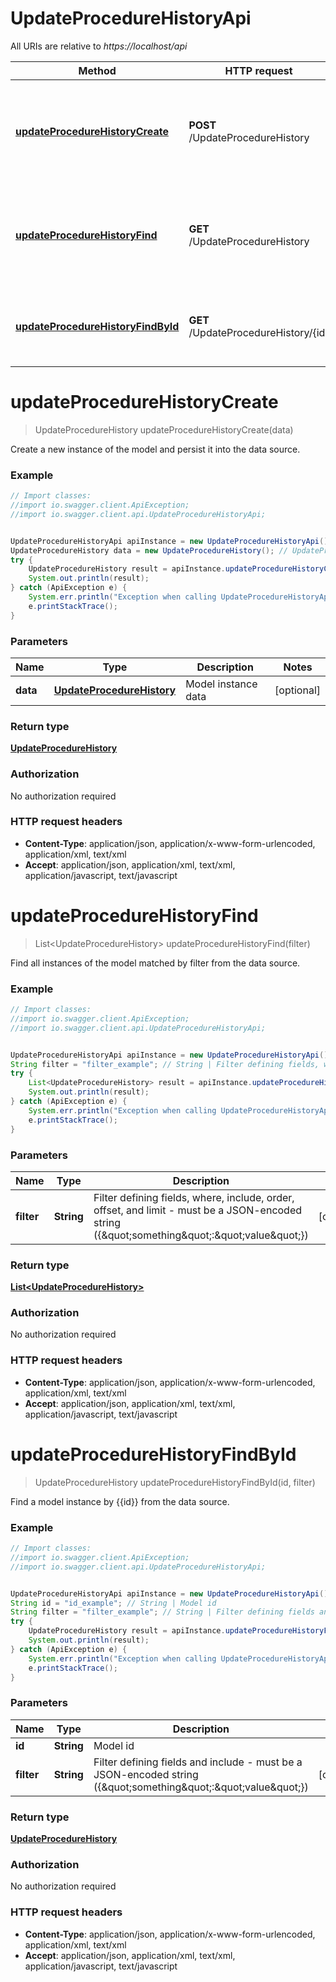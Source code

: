 # UpdateProcedureHistoryApi

All URIs are relative to *https://localhost/api*

Method | HTTP request | Description
------------- | ------------- | -------------
[**updateProcedureHistoryCreate**](UpdateProcedureHistoryApi.md#updateProcedureHistoryCreate) | **POST** /UpdateProcedureHistory | Create a new instance of the model and persist it into the data source.
[**updateProcedureHistoryFind**](UpdateProcedureHistoryApi.md#updateProcedureHistoryFind) | **GET** /UpdateProcedureHistory | Find all instances of the model matched by filter from the data source.
[**updateProcedureHistoryFindById**](UpdateProcedureHistoryApi.md#updateProcedureHistoryFindById) | **GET** /UpdateProcedureHistory/{id} | Find a model instance by {{id}} from the data source.


<a name="updateProcedureHistoryCreate"></a>
# **updateProcedureHistoryCreate**
> UpdateProcedureHistory updateProcedureHistoryCreate(data)

Create a new instance of the model and persist it into the data source.

### Example
```java
// Import classes:
//import io.swagger.client.ApiException;
//import io.swagger.client.api.UpdateProcedureHistoryApi;


UpdateProcedureHistoryApi apiInstance = new UpdateProcedureHistoryApi();
UpdateProcedureHistory data = new UpdateProcedureHistory(); // UpdateProcedureHistory | Model instance data
try {
    UpdateProcedureHistory result = apiInstance.updateProcedureHistoryCreate(data);
    System.out.println(result);
} catch (ApiException e) {
    System.err.println("Exception when calling UpdateProcedureHistoryApi#updateProcedureHistoryCreate");
    e.printStackTrace();
}
```

### Parameters

Name | Type | Description  | Notes
------------- | ------------- | ------------- | -------------
 **data** | [**UpdateProcedureHistory**](UpdateProcedureHistory.md)| Model instance data | [optional]

### Return type

[**UpdateProcedureHistory**](UpdateProcedureHistory.md)

### Authorization

No authorization required

### HTTP request headers

 - **Content-Type**: application/json, application/x-www-form-urlencoded, application/xml, text/xml
 - **Accept**: application/json, application/xml, text/xml, application/javascript, text/javascript

<a name="updateProcedureHistoryFind"></a>
# **updateProcedureHistoryFind**
> List&lt;UpdateProcedureHistory&gt; updateProcedureHistoryFind(filter)

Find all instances of the model matched by filter from the data source.

### Example
```java
// Import classes:
//import io.swagger.client.ApiException;
//import io.swagger.client.api.UpdateProcedureHistoryApi;


UpdateProcedureHistoryApi apiInstance = new UpdateProcedureHistoryApi();
String filter = "filter_example"; // String | Filter defining fields, where, include, order, offset, and limit - must be a JSON-encoded string ({\"something\":\"value\"})
try {
    List<UpdateProcedureHistory> result = apiInstance.updateProcedureHistoryFind(filter);
    System.out.println(result);
} catch (ApiException e) {
    System.err.println("Exception when calling UpdateProcedureHistoryApi#updateProcedureHistoryFind");
    e.printStackTrace();
}
```

### Parameters

Name | Type | Description  | Notes
------------- | ------------- | ------------- | -------------
 **filter** | **String**| Filter defining fields, where, include, order, offset, and limit - must be a JSON-encoded string ({\&quot;something\&quot;:\&quot;value\&quot;}) | [optional]

### Return type

[**List&lt;UpdateProcedureHistory&gt;**](UpdateProcedureHistory.md)

### Authorization

No authorization required

### HTTP request headers

 - **Content-Type**: application/json, application/x-www-form-urlencoded, application/xml, text/xml
 - **Accept**: application/json, application/xml, text/xml, application/javascript, text/javascript

<a name="updateProcedureHistoryFindById"></a>
# **updateProcedureHistoryFindById**
> UpdateProcedureHistory updateProcedureHistoryFindById(id, filter)

Find a model instance by {{id}} from the data source.

### Example
```java
// Import classes:
//import io.swagger.client.ApiException;
//import io.swagger.client.api.UpdateProcedureHistoryApi;


UpdateProcedureHistoryApi apiInstance = new UpdateProcedureHistoryApi();
String id = "id_example"; // String | Model id
String filter = "filter_example"; // String | Filter defining fields and include - must be a JSON-encoded string ({\"something\":\"value\"})
try {
    UpdateProcedureHistory result = apiInstance.updateProcedureHistoryFindById(id, filter);
    System.out.println(result);
} catch (ApiException e) {
    System.err.println("Exception when calling UpdateProcedureHistoryApi#updateProcedureHistoryFindById");
    e.printStackTrace();
}
```

### Parameters

Name | Type | Description  | Notes
------------- | ------------- | ------------- | -------------
 **id** | **String**| Model id |
 **filter** | **String**| Filter defining fields and include - must be a JSON-encoded string ({\&quot;something\&quot;:\&quot;value\&quot;}) | [optional]

### Return type

[**UpdateProcedureHistory**](UpdateProcedureHistory.md)

### Authorization

No authorization required

### HTTP request headers

 - **Content-Type**: application/json, application/x-www-form-urlencoded, application/xml, text/xml
 - **Accept**: application/json, application/xml, text/xml, application/javascript, text/javascript

